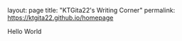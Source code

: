 layout: page
title: "KTGita22's Writing Corner"
permalink: https://ktgita22.github.io/homepage

Hello World
